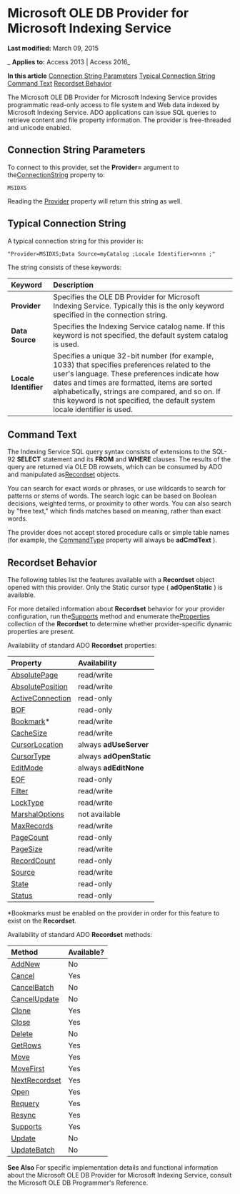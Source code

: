
# Microsoft OLE DB Provider for Microsoft Indexing Service

 **Last modified:** March 09, 2015

 _ **Applies to:** Access 2013 | Access 2016_

 **In this article**
[Connection String Parameters](#sectionSection0)
[Typical Connection String](#sectionSection1)
[Command Text](#sectionSection2)
[Recordset Behavior](#sectionSection3)


The Microsoft OLE DB Provider for Microsoft Indexing Service provides programmatic read-only access to file system and Web data indexed by Microsoft Indexing Service. ADO applications can issue SQL queries to retrieve content and file property information.
The provider is free-threaded and unicode enabled.

## Connection String Parameters
<a name="sectionSection0"> </a>

To connect to this provider, set the  **Provider=** argument to the[ConnectionString](c67a7daf-258f-d99d-6475-a4aa98d1e99d.md) property to:


```text
MSIDXS
```

Reading the [Provider](1b795f51-93d7-431c-b1fe-0db95f69a56a.md) property will return this string as well.


## Typical Connection String
<a name="sectionSection1"> </a>

A typical connection string for this provider is:


```text
"Provider=MSIDXS;Data Source=myCatalog ;Locale Identifier=nnnn ;" 
```

The string consists of these keywords:



|**Keyword**|**Description**|
|:-----|:-----|
|**Provider**|Specifies the OLE DB Provider for Microsoft Indexing Service. Typically this is the only keyword specified in the connection string.|
|**Data Source**|Specifies the Indexing Service catalog name. If this keyword is not specified, the default system catalog is used.|
|**Locale Identifier**|Specifies a unique 32-bit number (for example, 1033) that specifies preferences related to the user's language. These preferences indicate how dates and times are formatted, items are sorted alphabetically, strings are compared, and so on. If this keyword is not specified, the default system locale identifier is used.|

## Command Text
<a name="sectionSection2"> </a>

The Indexing Service SQL query syntax consists of extensions to the SQL-92  **SELECT** statement and its **FROM** and **WHERE** clauses. The results of the query are returned via OLE DB rowsets, which can be consumed by ADO and manipulated as[Recordset](0f963bf8-f066-dc8a-b754-f427de712df1.md) objects.

You can search for exact words or phrases, or use wildcards to search for patterns or stems of words. The search logic can be based on Boolean decisions, weighted terms, or proximity to other words. You can also search by "free text," which finds matches based on meaning, rather than exact words.

The provider does not accept stored procedure calls or simple table names (for example, the [CommandType](c8d4fc1c-502b-11f3-af9d-605a03b6f056.md) property will always be **adCmdText** ).


## Recordset Behavior
<a name="sectionSection3"> </a>

The following tables list the features available with a  **Recordset** object opened with this provider. Only the Static cursor type ( **adOpenStatic** ) is available.

For more detailed information about  **Recordset** behavior for your provider configuration, run the[Supports](2b4062ce-44df-4e84-1ce9-d6618c10c2af.md) method and enumerate the[Properties](4d662790-1252-c930-e6f9-edf6a38636af.md) collection of the **Recordset** to determine whether provider-specific dynamic properties are present.

Availability of standard ADO  **Recordset** properties:



|**Property**|**Availability**|
|:-----|:-----|
|[AbsolutePage](b6e5daac-cc21-0aa6-9119-a973595762bb.md)|read/write|
|[AbsolutePosition](500be001-9fa1-177b-f19d-acf003a0cdc2.md)|read/write|
|[ActiveConnection](5501b2d7-b62c-5fff-1edd-2b7efb3f8c4a.md)|read-only|
|[BOF](f797e140-5572-1a4d-9afc-285f6a3868a8.md)|read-only|
|[Bookmark](101b2ce1-21d8-aa79-e530-20f9d1c73fc8.md)*|read/write|
|[CacheSize](42f86cc0-30dc-669b-9e65-5e7ecd52c4d7.md)|read/write|
|[CursorLocation](8a048bd4-ae25-a555-1c07-14364b7e6560.md)|always  **adUseServer**|
|[CursorType](f42ded8f-9f92-ef03-a198-ffb892324611.md)|always  **adOpenStatic**|
|[EditMode](28ca8f14-abee-ad20-9c16-11bb36b487e4.md)|always  **adEditNone**|
|[EOF](f797e140-5572-1a4d-9afc-285f6a3868a8.md)|read-only|
|[Filter](5abc528a-a6ee-34de-5d44-a3249194b0a0.md)|read/write|
|[LockType](1d2622dc-6cab-1b7f-98a8-97a41d5c047f.md)|read/write|
|[MarshalOptions](dc9c4e94-0725-210d-8251-079054541142.md)|not available|
|[MaxRecords](424b2d41-073a-3fbe-30aa-99fac94f9a81.md)|read/write|
|[PageCount](9cd8bf5c-b1e7-a453-4629-9cba7e408f53.md)|read-only|
|[PageSize](da56edd8-8947-aeff-2ef5-a8535c66575b.md)|read/write|
|[RecordCount](e3072d10-5bf7-02a8-027e-a9d9a34e3f27.md)|read-only|
|[Source](523ea81e-d011-8d87-436e-084b6eba0908.md)|read/write|
|[State](ade0a50c-e2d8-23ac-4ea9-b012fedcd5db.md)|read-only|
|[Status](bf3ccb36-c985-5fae-4f76-c48a0e20e6f7.md)|read-only|
*Bookmarks must be enabled on the provider in order for this feature to exist on the  **Recordset**.

Availability of standard ADO  **Recordset** methods:



|**Method**|**Available?**|
|:-----|:-----|
|[AddNew](bae09be0-5707-4f38-9c74-0acd0f29dbac.md)|No|
|[Cancel](747edc04-a5cc-3631-2d0b-82e7e41a76b7.md)|Yes|
|[CancelBatch](be7bf073-ed0b-e24c-7ec0-b7379236782a.md)|No|
|[CancelUpdate](2bd4d168-ba52-7786-5046-44febeda88e1.md)|No|
|[Clone](ca9b2b76-90bf-9a60-2611-3cb4977d5591.md)|Yes|
|[Close](26a7cced-ebeb-70be-f5de-96a35711bc37.md)|Yes|
|[Delete](62c39b4d-223e-7b48-6780-6cd272e3114e.md)|No|
|[GetRows](570e6f1c-c17a-7d9a-c172-387894a3a1f1.md)|Yes|
|[Move](1f858654-5fa3-273d-7cdc-574c5f09a420.md)|Yes|
|[MoveFirst](d04ce41c-77c9-df42-115a-65c50a38518a.md)|Yes|
|[NextRecordset](d2776dd5-d521-c57f-dbe5-e02ee238104d.md)|Yes|
|[Open](87ef19a4-28e1-dec7-ed33-4ae500b9c460.md)|Yes|
|[Requery](1062d907-979f-020a-b2ed-94e11c0e7d08.md)|Yes|
|[Resync](f594a200-56e6-fcf5-9b0a-900c56377f24.md)|Yes|
|[Supports](2b4062ce-44df-4e84-1ce9-d6618c10c2af.md)|Yes|
|[Update](fc88cab6-c379-bb4f-530c-da08107924e0.md)|No|
|[UpdateBatch](69e72a65-b637-36fd-d09f-7f81050f71ad.md)|No|
 **See Also** For specific implementation details and functional information about the Microsoft OLE DB Provider for Microsoft Indexing Service, consult the Microsoft OLE DB Programmer's Reference.


